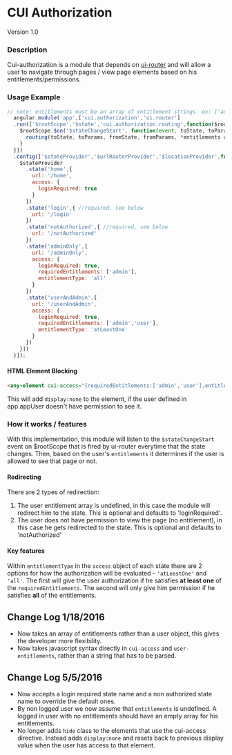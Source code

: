 # CUI Authorization
Version 1.0


### Description
Cui-authorization is a module that depends on [ui-router](https://github.com/angular-ui/ui-router) and will allow a user to navigate through pages / view page elements based on his entitlements/permissions.

### Usage Example

```javascript
// note: entitlements must be an array of entitlement strings. ex: ['admin','user']
  angular.module('app',['cui.authorization','ui.router']
  .run(['$rootScope','$state','cui.authorization.routing',function($rootScope,$state,routing){
    $rootScope.$on('$stateChangeStart', function(event, toState, toParams, fromState, fromParams){
      routing(toState, toParams, fromState, fromParams, *entitlements array goes here*, <loginRequiredStateName>, <notAuthorizedStateName>);
    }
  }])
  .config(['$stateProvider','$urlRouterProvider','$locationProvider',function($stateProvider,$urlRouterProvider,$locationProvider){
    $stateProvider
      .state('home',{
        url: '/home',
        access: {
          loginRequired: true
        }
      })
      .state('login',{ //required, see below
        url: '/login'
      })
      .state('notAuthorized',{ //required, see below
        url: '/notAuthorized'
      })
      .state('adminOnly',{
        url: '/adminOnly',
        access: {
          loginRequired: true,
          requiredEntitlements: ['admin'],
          entitlementType: 'all'
        }
      })
      .state('userAndAdmin',{
        url: '/userAndAdmin',
        access: {
          loginRequired: true,
          requiredEntitlements: ['admin','user'],
          entitlementType: 'atLeastOne'
        }
      })
    }])
  }]);

```

#### HTML Element Blocking

```html
<any-element cui-access="{requiredEntitlements:['admin','user'],entitlementType:'atLeastOne'}" user-entitlements="app.user.entitlements">Test</any-element>
```

This will add `display:none` to the element, if the user defined in app.appUser doesn't have permission to see it.

### How it works / features
With this implementation, this module will listen to the `$stateChangeStart` event on $rootScope that is fired by ui-router everytime that the state changes. Then, based on the user's `entitlements` it determines if the user is allowed to see that page or not.


#### Redirecting
There are 2 types of redirection:

1. The user entitlement array is undefined, in this case the module will redirect him to the <loginRequiredState> state. This is optional and defaults to 'loginRequired'.
2. The user does not have permission to view the page (no entitlement), in this case he gets redirected to the <notAuthorizedStateName> state. This is optional and defaults to 'notAuthorized'

#### Key features
Within `entitlementType` in the `access` object of each state there are 2 options for how the authorization will be evaluated - `'atLeastOne'` and `'all'`. The first will give the user authorization if he satisfies <b>at least one</b> of the `requiredEntitlements`. The second will only give him permission if he satisfies <b>all</b> of the entitlements.

## Change Log 1/18/2016

* Now takes an array of entitlements rather than a user object, this gives the developer more flexibility.
* Now takes javascript syntax directly in `cui-access` and `user-entitlements`, rather than a string that has to be parsed.

## Change Log 5/5/2016

* Now accepts a login required state name and a non authorized state name to override the default ones.
* By non logged user we now assume that `entitlements` is undefined. A logged in user with no entitlements should have an empty array for his entitlements.
* No longer adds `hide` class to the elements that use the cui-access directive. Instead adds `display:none` and resets back to previous display value when the user has access to that element.